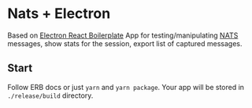 # Nats + Electron

Based on [Electron React Boilerplate](https://github.com/electron-react-boilerplate)
App for testing/manipulating [NATS](https://github.com/nats-io) messages, show stats for the session, export list of captured messages.

## Start

Follow ERB docs or just `yarn` and `yarn package`.
Your app will be stored in `./release/build` directory.
